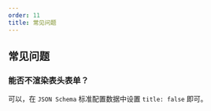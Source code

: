 ```yaml
---
order: 11
title: 常见问题
---
```


## 常见问题

### 能否不渲染表头表单？

可以，在 `JSON Schema` 标准配置数据中设置 `title: false` 即可。
